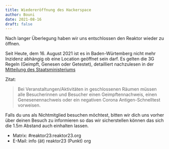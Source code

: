 ```yaml
---
title: Wiedereröffnung des Hackerspace
author: Bouni
date: 2021-08-16
draft: false
---
```


Nach langer Überlegung haben wir uns entschlossen den Reaktor wieder zu öffnen.

Seit Heute, dem 16. August 2021 ist es in Baden-Würtemberg nicht mehr Inzidenz abhängig ob eine Location geöffnet sein darf. Es gelten die 3G Regeln (Geimpft, Genesen oder Getestet), detailliert nachzulesen in der [Mitteilung des Staatsministeriums](https://stm.baden-wuerttemberg.de/de/service/presse/meldung/pid/corona-beschraenkungen-fuer-geimpfte-und-genesene-werden-weitgehend-aufgehoben/)

Zitat:
> Bei Veranstaltungen/Aktivitäten in geschlossenen Räumen müssen alle Besucherinnen und Besucher einen Geimpftennachweis, einen Genesenennachweis oder ein negativen Corona Antigen-Schnelltest vorweisen.</p>

Falls du uns als Nichtmitglied besuchen möchtest, bitten wir dich uns vorher über deinen Besuch zu informieren so das wir sicherstellen können das sich die 1.5m Abstand auch einhalten lassen.


- Matrix: #reaktor23:reaktor23.org
- E-Mail: info (ät) reaktor23 (Punkt) org
